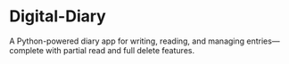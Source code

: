 # Digital-Diary
A Python-powered diary app for writing, reading, and managing entries—complete with partial read and full delete features.
